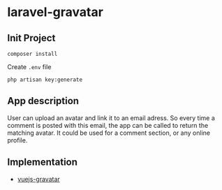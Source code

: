 # laravel-gravatar

## Init Project

`composer install`

Create `.env` file

`php artisan key:generate`

## App description

User can upload an avatar and link it to an email adress.
So every time a comment is posted with this email, the app can be called to return the matching avatar.
It could be used for a comment section, or any online profile.

## Implementation

- [vuejs-gravatar](https://github.com/Tvax/vuejs-gravatar)
